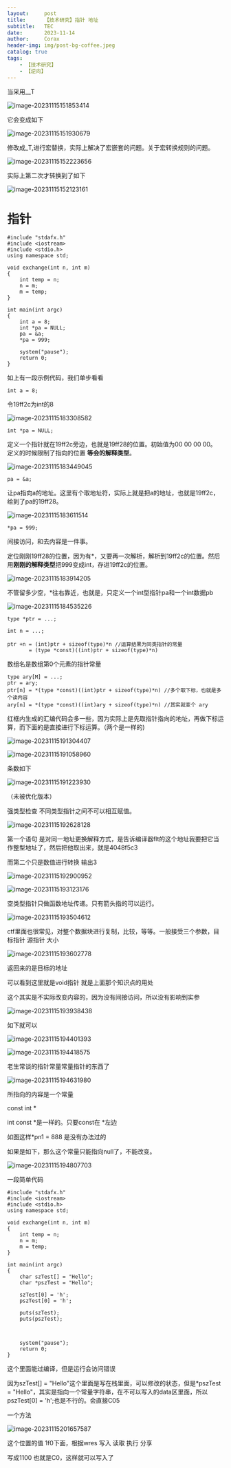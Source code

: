 ```yaml
---
layout:     post
title:      【技术研究】指针 地址
subtitle:   TEC
date:       2023-11-14
author:     Corax
header-img: img/post-bg-coffee.jpeg
catalog: true
tags:
    - 【技术研究】
    - 【逆向】
---
```


当采用__T

![image-20231115151853414](https://typora-1321221957.cos.ap-shanghai.myqcloud.com/image1/202311152023773.png)

它会变成如下

![image-20231115151930679](https://typora-1321221957.cos.ap-shanghai.myqcloud.com/image1/202311152023774.png)

修改成_T,进行宏替换，实际上解决了宏嵌套的问题。关于宏转换规则的问题。

![image-20231115152223656](https://typora-1321221957.cos.ap-shanghai.myqcloud.com/image1/202311152023775.png)

实际上第二次才转换到了如下

![image-20231115152123161](https://typora-1321221957.cos.ap-shanghai.myqcloud.com/image1/202311152023776.png)



# 指针

```
#include "stdafx.h"
#include <iostream>
#include <stdio.h>
using namespace std;

void exchange(int n, int m)
{
    int temp = n;
    n = m;
    m = temp;
}

int main(int argc)
{
    int a = 8;
    int *pa = NULL;
    pa = &a;
    *pa = 999;

    system("pause");
    return 0;
}

```

如上有一段示例代码，我们单步看看







```
int a = 8;
```

令19ff2c为int的8

![image-20231115183308582](https://typora-1321221957.cos.ap-shanghai.myqcloud.com/image1/202311152023777.png)



```
int *pa = NULL;
```

定义一个指针就在19ff2c旁边，也就是19ff28的位置。初始值为00 00 00 00。 定义的时候限制了指向的位置 **等会的解释类型**。

![image-20231115183449045](https://typora-1321221957.cos.ap-shanghai.myqcloud.com/image1/202311152023778.png)



```
pa = &a;
```

让pa指向a的地址。这里有个取地址符，实际上就是把a的地址，也就是19ff2c，给到了pa的19ff28。

![image-20231115183611514](https://typora-1321221957.cos.ap-shanghai.myqcloud.com/image1/202311152023779.png)



```
*pa = 999;
```

间接访问，和去内容是一件事。

定位刚刚19ff28的位置，因为有*，又要再一次解析，解析到19ff2c的位置。然后用**刚刚的解释类型**把999变成int，存进19ff2c的位置。

![image-20231115183914205](https://typora-1321221957.cos.ap-shanghai.myqcloud.com/image1/202311152023780.png)



不管留多少空，*往右靠近，也就是，只定义一个int型指针pa和一个int数据pb

![image-20231115184535226](https://typora-1321221957.cos.ap-shanghai.myqcloud.com/image1/202311152023781.png)





```
type *ptr = ...;

int n = ...;

ptr +n = (int)ptr + sizeof(type)*n //运算结果为同类指针的常量
	   = (type *const)((int)ptr + sizeof(type)*n)
```





数组名是数组第0个元素的指针常量

```
type ary[M] = ...;
ptr = ary;
ptr[n] = *(type *const)((int)ptr + sizeof(type)*n) //多个取下标，也就是多个读内容
ary[n] = *(type *const)((int)ary + sizeof(type)*n) //其实就变个 ary
```



红框内生成的汇编代码会多一些，因为实际上是先取指针指向的地址，再做下标运算，而下面的是直接进行下标运算。（两个是一样的)

![image-20231115191304407](https://typora-1321221957.cos.ap-shanghai.myqcloud.com/image1/202311152023782.png)

![image-20231115191058960](https://typora-1321221957.cos.ap-shanghai.myqcloud.com/image1/202311152023783.png)

条数如下

![image-20231115191223930](https://typora-1321221957.cos.ap-shanghai.myqcloud.com/image1/202311152023784.png)

（未被优化版本）



强类型检查 不同类型指针之间不可以相互赋值。





![image-20231115192628128](https://typora-1321221957.cos.ap-shanghai.myqcloud.com/image1/202311152023785.png)

第一个语句 是对同一地址更换解释方式，是告诉编译器flt的这个地址我要把它当作整型地址了，然后把他取出来，就是4048f5c3

而第二个只是数值进行转换 输出3

![image-20231115192900952](https://typora-1321221957.cos.ap-shanghai.myqcloud.com/image1/202311152023786.png)



![image-20231115193123176](https://typora-1321221957.cos.ap-shanghai.myqcloud.com/image1/202311152023787.png)

空类型指针只做函数地址传递。只有箭头指的可以运行。



![image-20231115193504612](https://typora-1321221957.cos.ap-shanghai.myqcloud.com/image1/202311152023788.png)

ctf里面也很常见，对整个数据块进行复制，比较，等等。一般接受三个参数，目标指针 源指针 大小

![image-20231115193602778](https://typora-1321221957.cos.ap-shanghai.myqcloud.com/image1/202311152023789.png)

返回来的是目标的地址

可以看到这里就是void指针 就是上面那个知识点的用处





这个其实是不实际改变内容的，因为没有间接访问，所以没有影响到实参

![image-20231115193938438](https://typora-1321221957.cos.ap-shanghai.myqcloud.com/image1/202311152023790.png)





如下就可以

![image-20231115194401393](https://typora-1321221957.cos.ap-shanghai.myqcloud.com/image1/202311152023791.png)

![image-20231115194418575](https://typora-1321221957.cos.ap-shanghai.myqcloud.com/image1/202311152023792.png)



老生常谈的指针常量常量指针的东西了

![image-20231115194631980](https://typora-1321221957.cos.ap-shanghai.myqcloud.com/image1/202311152023793.png)

所指向的内容是一个常量 

const int * 

int const *是一样的。只要const在 *左边

如图这样*pn1 = 888 是没有办法过的



如果是如下，那么这个常量只能指向null了，不能改变。

![image-20231115194807703](https://typora-1321221957.cos.ap-shanghai.myqcloud.com/image1/202311152023794.png)





一段简单代码

```
#include "stdafx.h"
#include <iostream>
#include <stdio.h>
using namespace std;

void exchange(int n, int m)
{
    int temp = n;
    n = m;
    m = temp;
}

int main(int argc)
{
    char szTest[] = "Hello";
    char *pszTest = "Hello";

    szTest[0] = 'h';
    pszTest[0] = 'h';

    puts(szTest);
    puts(pszTest);



    system("pause");
    return 0;
}
```

这个里面能过编译，但是运行会访问错误



因为szTest[] = "Hello"这个里面是写在栈里面，可以修改的状态，但是*pszTest = "Hello"，其实是指向一个常量字符串，在不可以写入的data区里面，所以pszTest[0] = 'h';也是不行的。会直接C05



一个方法

![image-20231115201657587](https://typora-1321221957.cos.ap-shanghai.myqcloud.com/image1/202311152023795.png)

这个位置的值 1f0下面，根据wres 写入 读取 执行 分享 

写成1100 也就是C0，这样就可以写入了